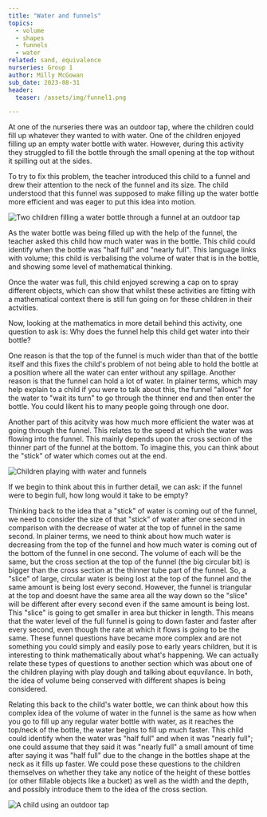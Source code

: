 ```yaml
---
title: "Water and funnels"
topics: 
  - volume
  - shapes
  - funnels
  - water
related: sand, equivalence
nurseries: Group 1
author: Milly McGowan
sub_date: 2023-08-31
header:
  teaser: /assets/img/funnel1.png

---
```


At one of the nurseries there was an outdoor tap, where the children could fill up whatever they wanted to with water. One of the children enjoyed filling up an empty water bottle with water. However, during this activity they struggled to fill the bottle through the small opening at the top without it spilling out at the sides.

To try to fix this problem, the teacher introduced this child to a funnel and drew their attention to the neck of the funnel and its size. The child understood that this funnel was supposed to make filling up the water bottle more efficient and was eager to put this idea into motion.

![Two children filling a water bottle through a funnel at an outdoor tap]({{site.baseurl}}/assets/img/funnel1.png "Using a funnel")

As the water bottle was being filled up with the help of the funnel, the teacher asked this child how much water was in the bottle. This child could identify when the bottle was "half full" and "nearly full". This language links with volume; this child is verbalising the volume of water that is in the bottle, and showing some level of mathematical thinking.

Once the water was full, this child enjoyed screwing a cap on to spray different objects, which can show that whilst these activities are fitting with a mathematical context there is still fun going on for these children in their actvities.

Now, looking at the mathematics in more detail behind this activity, one question to ask is: Why does the funnel help this child get water into their bottle?

One reason is that the top of the funnel is much wider than that of the bottle itself and this fixes the child's problem of not being able to hold the bottle at a position where all the water can enter without any spillage. Another reason is that the funnel can hold a lot of water. In plainer terms, which may help explain to a child if you were to talk about this, the funnel "allows" for the water to "wait its turn" to go through the thinner end and then enter the bottle. You could likent his to many people going through one door.

Another part of this acitvity was how much more efficient the water was at going through the funnel. This relates to the speed at which the water was flowing into the funnel. This mainly depends upon the cross section of the thinner part of the funnel at the bottom. To imagine this, you can think about the "stick" of water which comes out at the end.

![Children playing with water and funnels]({{site.baseurl}}/assets/img/funnel2.png "Water play")

If we begin to think about this in further detail, we can ask: if the funnel were to begin full, how long would it take to be empty?

Thinking back to the idea that a "stick" of water is coming out of the funnel, we need to consider the size of that "stick" of water after one second in comparison with the decrease of water at the top of funnel in the same second. In plainer terms, we need to think about how much water is decreasing from the top of the funnel and how much water is coming out of the bottom of the funnel in one second. The volume of each will be the same, but the cross section at the top of the funnel (the big circular bit) is bigger than the cross section at the thinner tube part of the funnel. So, a "slice" of large, circular water is being lost at the top of the funnel and the same amount is being lost every second. However, the funnel is triangular at the top and doesnt have the same area all the way down so the "slice" will be different after every second even if the same amount is being lost. This "slice" is going to get smaller in area but thicker in length. This means that the water level of the full funnel is going to down faster and faster after every second, even though the rate at which it flows is going to be the same. These funnel questions have became more complex and are not something you could simply and easily pose to early years children, but it is interesting to think mathematically about what's happening. We can actually relate these types of questions to another section which was about one of the children playing with play dough and talking about equvilance. In both, the idea of volume being conserved with different shapes is being considered.

Relating this back to the child's water bottle, we can think about how this complex idea of the  volume of water in the funnel is the same as how when you go to fill up any regular water bottle with water, as it reaches the top/neck of the bottle, the water begins to fill up much faster. This child could identify when the water was "half full" and when it was "nearly full"; one could assume that they said it was "nearly full" a small amount of time after saying it was "half full" due to the change in the bottles shape at the neck as it fills up faster. We could pose these questions to the children themselves on whether they take any notice of the height of these bottles (or other fillable objects like a bucket) as well as the width and the depth, and possibly introduce them to the idea of the cross section. 

![A child using an outdoor tap]({{site.baseurl}}/assets/img/funnel3.png "Outdoor tap")


